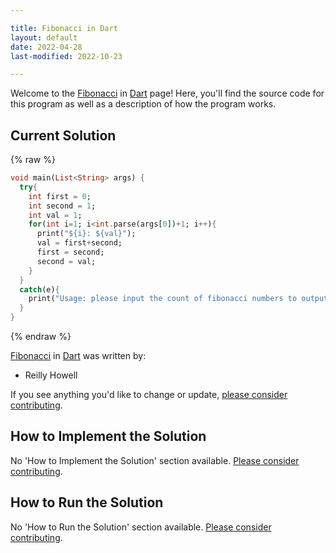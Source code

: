 ```yaml
---

title: Fibonacci in Dart
layout: default
date: 2022-04-28
last-modified: 2022-10-23

---
```


Welcome to the [Fibonacci](https://sampleprograms.io/projects/fibonacci) in [Dart](https://sampleprograms.io/languages/dart) page! Here, you'll find the source code for this program as well as a description of how the program works.

## Current Solution

{% raw %}

```dart
void main(List<String> args) {
  try{
    int first = 0;
    int second = 1;
    int val = 1;
    for(int i=1; i<int.parse(args[0])+1; i++){
      print("${i}: ${val}");
      val = first+second;
      first = second;
      second = val;
    }
  }
  catch(e){
    print("Usage: please input the count of fibonacci numbers to output");
  }
}
```

{% endraw %}

[Fibonacci](https://sampleprograms.io/projects/fibonacci) in [Dart](https://sampleprograms.io/languages/dart) was written by:

- Reilly Howell

If you see anything you'd like to change or update, [please consider contributing](https://github.com/TheRenegadeCoder/sample-programs).

## How to Implement the Solution

No 'How to Implement the Solution' section available. [Please consider contributing](https://github.com/TheRenegadeCoder/sample-programs-website).

## How to Run the Solution

No 'How to Run the Solution' section available. [Please consider contributing](https://github.com/TheRenegadeCoder/sample-programs-website).